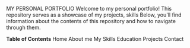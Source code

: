 MY PERSONAL PORTFOLIO
Welcome to my personal portfolio! This repository serves as a showcase of my projects, skills Below, you'll find information about the contents of this repository and how to navigate through them.

**Table of Contents**
Home
About me
My Skills
Education
Projects
Contact


